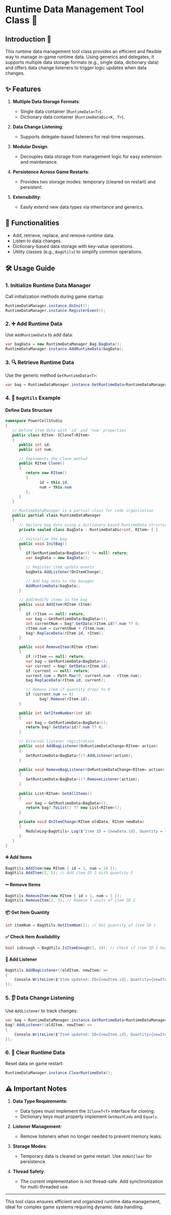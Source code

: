 # Runtime Data Management Tool Class 🚀

## Introduction 📖

This runtime data management tool class provides an efficient and flexible way to manage in-game runtime data. Using generics and delegates, it supports multiple data storage formats (e.g., single data, dictionary data) and offers data change listeners to trigger logic updates when data changes.

## ✨ Features

1. **Multiple Data Storage Formats**:
    - Single data container (`RuntimeData<T>`).
    - Dictionary data container (`RuntimeDataDic<K, T>`).

2. **Data Change Listening**:
    - Supports delegate-based listeners for real-time responses.

3. **Modular Design**:
    - Decouples data storage from management logic for easy extension and maintenance.

4. **Persistence Across Game Restarts**:
    - Provides two storage modes: temporary (cleared on restart) and persistent.

5. **Extensibility**:
    - Easily extend new data types via inheritance and generics.

## 🔧 Functionalities

- Add, retrieve, replace, and remove runtime data.
- Listen to data changes.
- Dictionary-based data storage with key-value operations.
- Utility classes (e.g., `BagUtils`) to simplify common operations.

## 🛠️ Usage Guide

### 1. Initialize Runtime Data Manager

Call initialization methods during game startup:
```csharp  
RuntimeDataManager.instance.OnInit();  
RuntimeDataManager.instance.RegisterEvent();  
```  

### 2. ➕ Add Runtime Data

Use `AddRuntimeData` to add data:
```csharp  
var bagData = new RuntimeDataManager_Bag.BagData();  
RuntimeDataManager.instance.AddRuntimeData(bagData);  
```  

### 3. 🔍 Retrieve Runtime Data

Use the generic method `GetRuntimeData<T>`:
```csharp  
var bag = RuntimeDataManager.instance.GetRuntimeData<RuntimeDataManager_Bag.BagData>();  
```  

### 4. 👜 `BagUtils` Example

#### Define Data Structure
```csharp  
namespace PowerCellStudio  
{  
   // Define item data with 'id' and 'num' properties  
   public class RItem: ICloneT<RItem>  
   {  
      public int id;  
      public int num;  

      // Implements the Clone method  
      public RItem Clone()  
      {  
         return new RItem()  
         {  
               id = this.id,  
               num = this.num  
         };  
      }  
   }  

   // RuntimeDataManager is a partial class for code organization  
   public partial class RuntimeDataManager  
   {  
      // Declare bag data using a dictionary-based RuntimeData structure  
      private sealed class BagData : RuntimeDataDic<int, RItem> { }  

      // Initialize the bag  
      public void InitBag()  
      {  
         if(GetRuntimeData<BagData>() != null) return;  
         var bagData = new BagData();  

         // Register item update events  
         bagData.AddListener(OnItemChange);  

         // Add bag data to the manager  
         AddRuntimeData(bagData);  
      }  

      // Add/modify items in the bag  
      public void AddItem(RItem rItem)  
      {  
         if (rItem == null) return;  
         var bag = GetRuntimeData<BagData>();  
         int currentNum = bag?.GetData(rItem.id)?.num ?? 0;  
         rItem.num = currentNum + rItem.num;  
         bag?.ReplaceData(rItem.id, rItem);  
      }  

      public void RemoveItem(RItem rItem)  
      {  
         if (rItem == null) return;  
         var bag = GetRuntimeData<BagData>();  
         var current = bag?.GetData(rItem.id);  
         if (current == null) return;  
         current.num = Math.Max(0, current.num - rItem.num);  
         bag.ReplaceData(rItem.id, current);  

         // Remove item if quantity drops to 0  
         if (current.num == 0)  
               bag?.Remove(rItem.id);  
      }  

      public int GetItemNumber(int id)  
      {  
         var bag = GetRuntimeData<BagData>();  
         return bag?.GetData(id)?.num ?? 0;  
      }  

      // External listener registration  
      public void AddBagListener(OnRuntimeDataChange<RItem> action)  
      {  
         GetRuntimeData<BagData>()?.AddListener(action);  
      }  
      
      public void RemoveBagListener(OnRuntimeDataChange<RItem> action)  
      {  
         GetRuntimeData<BagData>()?.RemoveListener(action);  
      }  
      
      public List<RItem> GetAllItems()  
      {  
         var bag = GetRuntimeData<BagData>();  
         return bag?.ToList() ?? new List<RItem>();  
      }  

      private void OnItemChange(RItem oldData, RItem newData)  
      {  
         ModuleLog<BagUtils>.Log($"Item ID = {newData.id}, Quantity = {newData.num}.");  
      }  
   }  
}  
```  

#### ➕ Add Items
```csharp  
BagUtils.AddItem(new RItem { id = 1, num = 10 });  
BagUtils.AddItem(2, 5); // Add item ID 2 with quantity 5  
```  

#### ➖ Remove Items
```csharp  
BagUtils.RemoveItem(new RItem { id = 1, num = 5 });  
BagUtils.RemoveItem(2, 3); // Remove 3 units of item ID 2  
```  

#### 📦 Get Item Quantity
```csharp  
int itemNum = BagUtils.GetItemNum(1); // Get quantity of item ID 1  
```  

#### ✅ Check Item Availability
```csharp  
bool isEnough = BagUtils.IsItemEnough(1, 10); // Check if item ID 1 has at least 10 units  
```  

#### 🔔 Add Listener
```csharp  
BagUtils.AddBagListener((oldItem, newItem) =>  
{  
    Console.WriteLine($"Item updated: ID={newItem.id}, Quantity={newItem.num}");  
});  
```  

### 5. 👂 Data Change Listening

Use `AddListener` to track changes:
```csharp  
var bag = RuntimeDataManager.instance.GetRuntimeData<RuntimeDataManager_Bag.BagData>();  
bag?.AddListener((oldItem, newItem) =>  
{  
    Console.WriteLine($"Item updated: ID={newItem.id}, Quantity={newItem.num}");  
});  
```  

### 6. 🧹 Clear Runtime Data

Reset data on game restart:
```csharp  
RuntimeDataManager.instance.ClearRuntimeData();  
```  

## ⚠️ Important Notes

1. **Data Type Requirements**:
    - Data types must implement the `ICloneT<T>` interface for cloning.
    - Dictionary keys must properly implement `GetHashCode` and `Equals`.

2. **Listener Management**:
    - Remove listeners when no longer needed to prevent memory leaks.

3. **Storage Modes**:
    - Temporary data is cleared on game restart. Use `doNotClear` for persistence.

4. **Thread Safety**:
    - The current implementation is not thread-safe. Add synchronization for multi-threaded use.

--- 

This tool class ensures efficient and organized runtime data management, ideal for complex game systems requiring dynamic data handling.